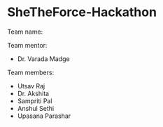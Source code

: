 # SheTheForce-Hackathon

Team name: 

Team mentor:
* Dr. Varada Madge

Team members:
* Utsav Raj
* Dr. Akshita
* Sampriti Pal
* Anshul Sethi
* Upasana Parashar
